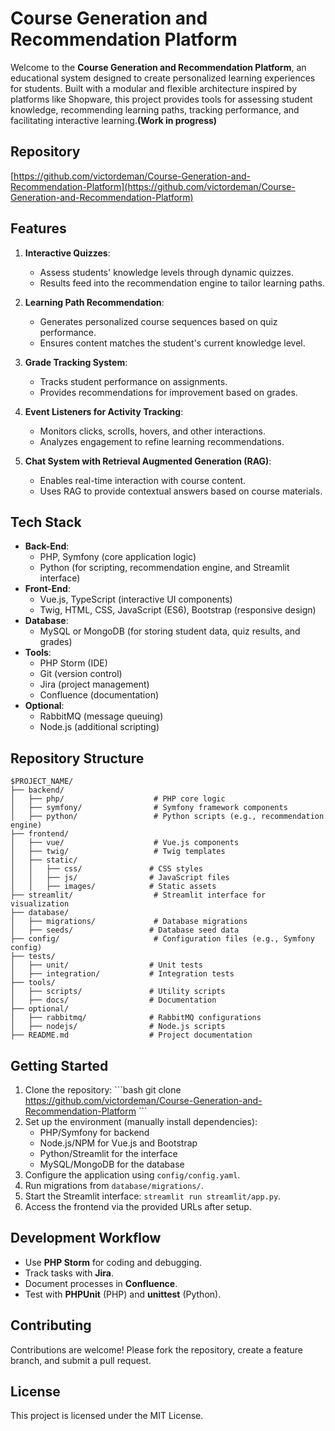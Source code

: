 # Course Generation and Recommendation Platform

Welcome to the **Course Generation and Recommendation Platform**, an educational system designed to create personalized learning experiences for students. Built with a modular and flexible architecture inspired by platforms like Shopware, this project provides tools for assessing student knowledge, recommending learning paths, tracking performance, and facilitating interactive learning.**(Work in progress)**

## Repository
[https://github.com/victordeman/Course-Generation-and-Recommendation-Platform](https://github.com/victordeman/Course-Generation-and-Recommendation-Platform)

## Features

1. **Interactive Quizzes**:
   - Assess students' knowledge levels through dynamic quizzes.
   - Results feed into the recommendation engine to tailor learning paths.

2. **Learning Path Recommendation**:
   - Generates personalized course sequences based on quiz performance.
   - Ensures content matches the student's current knowledge level.

3. **Grade Tracking System**:
   - Tracks student performance on assignments.
   - Provides recommendations for improvement based on grades.

4. **Event Listeners for Activity Tracking**:
   - Monitors clicks, scrolls, hovers, and other interactions.
   - Analyzes engagement to refine learning recommendations.

5. **Chat System with Retrieval Augmented Generation (RAG)**:
   - Enables real-time interaction with course content.
   - Uses RAG to provide contextual answers based on course materials.

## Tech Stack

- **Back-End**:
  - PHP, Symfony (core application logic)
  - Python (for scripting, recommendation engine, and Streamlit interface)
- **Front-End**:
  - Vue.js, TypeScript (interactive UI components)
  - Twig, HTML, CSS, JavaScript (ES6), Bootstrap (responsive design)
- **Database**:
  - MySQL or MongoDB (for storing student data, quiz results, and grades)
- **Tools**:
  - PHP Storm (IDE)
  - Git (version control)
  - Jira (project management)
  - Confluence (documentation)
- **Optional**:
  - RabbitMQ (message queuing)
  - Node.js (additional scripting)

## Repository Structure

```
$PROJECT_NAME/
├── backend/
│   ├── php/                    # PHP core logic
│   ├── symfony/                # Symfony framework components
│   ├── python/                 # Python scripts (e.g., recommendation engine)
├── frontend/
│   ├── vue/                    # Vue.js components
│   ├── twig/                   # Twig templates
│   ├── static/
│   │   ├── css/               # CSS styles
│   │   ├── js/                # JavaScript files
│   │   ├── images/            # Static assets
├── streamlit/                  # Streamlit interface for visualization
├── database/
│   ├── migrations/             # Database migrations
│   ├── seeds/                 # Database seed data
├── config/                     # Configuration files (e.g., Symfony config)
├── tests/
│   ├── unit/                  # Unit tests
│   ├── integration/           # Integration tests
├── tools/
│   ├── scripts/               # Utility scripts
│   ├── docs/                  # Documentation
├── optional/
│   ├── rabbitmq/              # RabbitMQ configurations
│   ├── nodejs/                # Node.js scripts
├── README.md                  # Project documentation
```

## Getting Started

1. Clone the repository:
   \`\`\`bash
   git clone https://github.com/victordeman/Course-Generation-and-Recommendation-Platform
   \`\`\`
2. Set up the environment (manually install dependencies):
   - PHP/Symfony for backend
   - Node.js/NPM for Vue.js and Bootstrap
   - Python/Streamlit for the interface
   - MySQL/MongoDB for the database
3. Configure the application using `config/config.yaml`.
4. Run migrations from `database/migrations/`.
5. Start the Streamlit interface: `streamlit run streamlit/app.py`.
6. Access the frontend via the provided URLs after setup.

## Development Workflow

- Use **PHP Storm** for coding and debugging.
- Track tasks with **Jira**.
- Document processes in **Confluence**.
- Test with **PHPUnit** (PHP) and **unittest** (Python).

## Contributing

Contributions are welcome! Please fork the repository, create a feature branch, and submit a pull request.

## License

This project is licensed under the MIT License.

